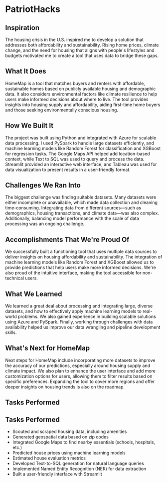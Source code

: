 # PatriotHacks

## Inspiration
The housing crisis in the U.S. inspired me to develop a solution that addresses both affordability and sustainability. Rising home prices, climate change, and the need for housing that aligns with people's lifestyles and budgets motivated me to create a tool that uses data to bridge these gaps.

## What It Does
HomeMap is a tool that matches buyers and renters with affordable, sustainable homes based on publicly available housing and demographic data. It also considers environmental factors like climate resilience to help users make informed decisions about where to live. The tool provides insights into housing supply and affordability, aiding first-time home buyers and those seeking environmentally conscious housing.

## How We Built It
The project was built using Python and integrated with Azure for scalable data processing. I used PySpark to handle large datasets efficiently, and machine learning models like Random Forest for classification and XGBoost for regression tasks. The Google Maps API helped add location-based context, while Text to SQL was used to query and process the data. Streamlit provided an interactive web interface, and Tableau was used for data visualization to present results in a user-friendly format.

## Challenges We Ran Into
The biggest challenge was finding suitable datasets. Many datasets were either incomplete or unavailable, which made data collection and cleaning time-consuming. Integrating data from different sources—such as demographics, housing transactions, and climate data—was also complex. Additionally, balancing model performance with the scale of data processing was an ongoing challenge.

## Accomplishments That We're Proud Of
We successfully built a functioning tool that uses multiple data sources to deliver insights on housing affordability and sustainability. The integration of machine learning models like Random Forest and XGBoost allowed us to provide predictions that help users make more informed decisions. We're also proud of the intuitive interface, making the tool accessible for non-technical users.

## What We Learned
We learned a great deal about processing and integrating large, diverse datasets, and how to effectively apply machine learning models to real-world problems. We also gained experience in building scalable solutions using Azure and PySpark. Finally, working through challenges with data availability helped us improve our data wrangling and pipeline development skills.

## What's Next for HomeMap
Next steps for HomeMap include incorporating more datasets to improve the accuracy of our predictions, especially around housing supply and climate impact. We also plan to enhance the user interface and add more customization options for users, allowing them to filter results based on specific preferences. Expanding the tool to cover more regions and offer deeper insights on housing trends is also on the roadmap.

## Tasks Performed

## Tasks Performed

- Scouted and scraped housing data, including amenities
- Generated geospatial data based on zip codes
- Integrated Google Maps to find nearby essentials (schools, hospitals, etc.)
- Predicted house prices using machine learning models
- Estimated house evaluation metrics
- Developed Text-to-SQL generation for natural language queries
- Implemented Named Entity Recognition (NER) for data extraction
- Built a user-friendly interface with Streamlit
